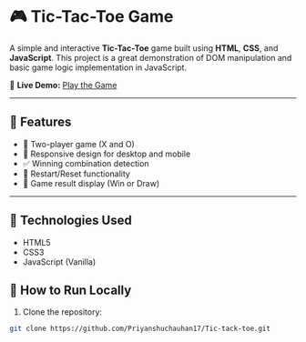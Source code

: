 # 🎮 Tic-Tac-Toe Game

A simple and interactive **Tic-Tac-Toe** game built using **HTML**, **CSS**, and **JavaScript**. This project is a great demonstration of DOM manipulation and basic game logic implementation in JavaScript.

🔗 **Live Demo:** [Play the Game](https://tictactoeorgpp.netlify.app/)

---

## 📌 Features

- 🧠 Two-player game (X and O)
- 📱 Responsive design for desktop and mobile
- ✅ Winning combination detection
- 🔁 Restart/Reset functionality
- 🎉 Game result display (Win or Draw)

---

## 🚀 Technologies Used

- HTML5
- CSS3
- JavaScript (Vanilla)

## 🧾 How to Run Locally

1. Clone the repository:

```bash
git clone https://github.com/Priyanshuchauhan17/Tic-tack-toe.git
